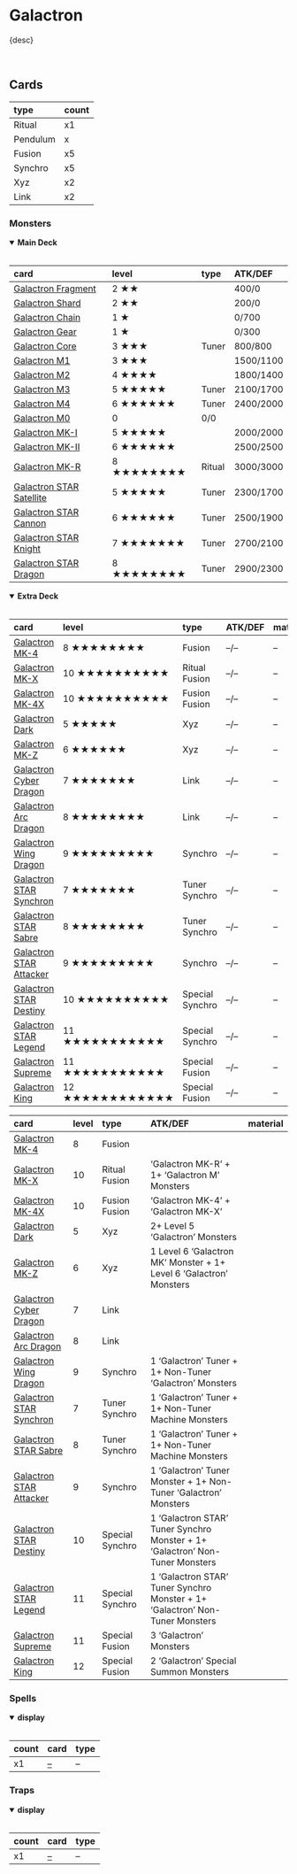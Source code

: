 # Galactron

{desc}


<br>


## Cards

| type | count |
| :--- | :---- |
| Ritual   | x1 |
| Pendulum | x |
| Fusion   | x5 |
| Synchro  | x5 |
| Xyz      | x2 |
| Link     | x2 |

### Monsters

<details open>
  <summary> <b> Main Deck </b> </summary> <br>

| card | level | type | ATK/DEF |
| :--- | :---- | :--- | :------ |
| [Galactron Fragment](../cards/monsters/Galactron%20Fragment.md) | 2 ★★ | | 400/0 |
| [Galactron Shard](../cards/monsters/Galactron%20Shard.md) | 2 ★★ | | 200/0 |
| [Galactron Chain](../cards/monsters/Galactron%20Chain.md) | 1 ★ | | 0/700 |
| [Galactron Gear](../cards/monsters/Galactron%20Gear.md) | 1 ★ | | 0/300 |
| [Galactron Core](../cards/monsters/Galactron%20Core.md) | 3 ★★★ | Tuner | 800/800 |
| [Galactron M1](../cards/monsters/Galactron%20M1.md) | 3 ★★★ | | 1500/1100 |
| [Galactron M2](../cards/monsters/Galactron%20M2.md) | 4 ★★★★ | | 1800/1400 |
| [Galactron M3](../cards/monsters/Galactron%20M3.md) | 5 ★★★★★ | Tuner | 2100/1700 |
| [Galactron M4](../cards/monsters/Galactron%20M4.md) | 6 ★★★★★★ | Tuner | 2400/2000 |
| [Galactron M0](../cards/monsters/Galactron%20M0.md) | 0 | 0/0 |
| [Galactron MK-I](../cards/monsters/Galactron%20MK-I.md) | 5 ★★★★★ | | 2000/2000 |
| [Galactron MK-II](../cards/monsters/Galactron%20MK-II.md) | 6 ★★★★★★ | | 2500/2500 |
| [Galactron MK-R](../cards/monsters/Galactron%20MK-R.md) | 8 ★★★★★★★★ | Ritual | 3000/3000 |
| [Galactron STAR Satellite](../cards/monsters/Galactron%20STAR%20Satellite.md) | 5 ★★★★★ | Tuner | 2300/1700 |
| [Galactron STAR Cannon](../cards/monsters/Galactron%20STAR%20Cannon.md) | 6 ★★★★★★ | Tuner | 2500/1900 |
| [Galactron STAR Knight](../cards/monsters/Galactron%20STAR%20Knight.md) | 7 ★★★★★★★ | Tuner | 2700/2100 |
| [Galactron STAR Dragon](../cards/monsters/Galactron%20STAR%20Dragon.md) | 8 ★★★★★★★★ | Tuner | 2900/2300 |

</details>

<details open>
  <summary> <b> Extra Deck </b> </summary> <br>

| card | level | type | ATK/DEF | material |
| :--- | :---- | :--- | :------ | :------- |
| [Galactron MK-4](../cards/monsters/Galactron%20.md) | 8 ★★★★★★★★ | Fusion | –/– | – |
| [Galactron MK-X](../cards/monsters/Galactron%20.md) | 10 ★★★★★★★★★★ | Ritual Fusion | –/– | – |
| [Galactron MK-4X](../cards/monsters/Galactron%20.md) | 10 ★★★★★★★★★★ | Fusion Fusion | –/– | – |
| [Galactron Dark](../cards/monsters/Galactron%20.md) | 5 ★★★★★ | Xyz | –/– | – |
| [Galactron MK-Z](../cards/monsters/Galactron%20.md) | 6 ★★★★★★ | Xyz | –/– | – |
| [Galactron Cyber Dragon](../cards/monsters/Galactron%20.md) | 7 ★★★★★★★ | Link | –/– | – |
| [Galactron Arc Dragon](../cards/monsters/Galactron%20.md) | 8 ★★★★★★★★ | Link | –/– | – |
| [Galactron Wing Dragon](../cards/monsters/Galactron%20.md) | 9 ★★★★★★★★★ | Synchro | –/– | – |
| [Galactron STAR Synchron](../cards/monsters/Galactron%20.md) | 7 ★★★★★★★ | Tuner Synchro | –/– | – |
| [Galactron STAR Sabre](../cards/monsters/Galactron%20.md) | 8 ★★★★★★★★ | Tuner Synchro | –/– | – |
| [Galactron STAR Attacker](../cards/monsters/Galactron%20.md) | 9 ★★★★★★★★★ | Synchro | –/– | – |
| [Galactron STAR Destiny](../cards/monsters/Galactron%20.md) | 10 ★★★★★★★★★★ | Special Synchro | –/– | – |
| [Galactron STAR Legend](../cards/monsters/Galactron%20.md) | 11 ★★★★★★★★★★★ | Special Synchro | –/– | – |
| [Galactron Supreme](../cards/monsters/Galactron%20.md) | 11 ★★★★★★★★★★★ | Special Fusion | –/– | – |
| [Galactron King](../cards/monsters/Galactron%20.md) | 12 ★★★★★★★★★★★★ | Special Fusion | –/– | – |

| card | level | type | ATK/DEF | material |
| :--- | :---- | :--- | :------ | :------- |
| [Galactron MK-4](../cards/monsters/Galactron%20.md) | 8 | Fusion | |
| [Galactron MK-X](../cards/monsters/Galactron%20.md) | 10 | Ritual Fusion | ‘Galactron MK-R’ + 1+ ‘Galactron M’ Monsters |
| [Galactron MK-4X](../cards/monsters/Galactron%20.md) | 10 | Fusion Fusion | ‘Galactron MK-4’ + ‘Galactron MK-X’ |
| [Galactron Dark](../cards/monsters/Galactron%20.md) | 5 | Xyz | 2+ Level 5 ‘Galactron’ Monsters |
| [Galactron MK-Z](../cards/monsters/Galactron%20.md) | 6 | Xyz | 1 Level 6 ‘Galactron MK’ Monster + 1+ Level 6 ‘Galactron’ Monsters |
| [Galactron Cyber Dragon](../cards/monsters/Galactron%20.md) | 7 | Link |
| [Galactron Arc Dragon](../cards/monsters/Galactron%20.md) | 8 | Link |
| [Galactron Wing Dragon](../cards/monsters/Galactron%20.md) | 9 | Synchro | 1 ‘Galactron’ Tuner + 1+ Non-Tuner ‘Galactron’ Monsters |
| [Galactron STAR Synchron](../cards/monsters/Galactron%20.md) | 7 | Tuner Synchro | 1 ‘Galactron’ Tuner + 1+ Non-Tuner Machine Monsters |
| [Galactron STAR Sabre](../cards/monsters/Galactron%20.md) | 8 | Tuner Synchro | 1 ‘Galactron’ Tuner + 1+ Non-Tuner Machine Monsters |
| [Galactron STAR Attacker](../cards/monsters/Galactron%20.md) | 9 | Synchro | 1 ‘Galactron’ Tuner Monster + 1+ Non-Tuner ‘Galactron’ Monsters |
| [Galactron STAR Destiny](../cards/monsters/Galactron%20.md) | 10 | Special Synchro | 1 ‘Galactron STAR’ Tuner Synchro Monster + 1+ ‘Galactron’ Non-Tuner Monsters |
| [Galactron STAR Legend](../cards/monsters/Galactron%20.md) | 11 | Special Synchro | 1 ‘Galactron STAR’ Tuner Synchro Monster + 1+ ‘Galactron’ Non-Tuner Monsters |
| [Galactron Supreme](../cards/monsters/Galactron%20.md) | 11 | Special Fusion | 3 ‘Galactron’ Monsters |
| [Galactron King](../cards/monsters/Galactron%20.md) | 12 | Special Fusion | 2 ‘Galactron’ Special Summon Monsters |

</details>

### Spells

<details open>
  <summary> <b> display </b> </summary> <br>

| count | card | type |
| :---- | :--- | :--- |
| x1 | [–](../cards/spells/–.md) | – |

</details>

### Traps

<details open>
  <summary> <b> display </b> </summary> <br>

| count | card | type |
| :---- | :--- | :--- |
| x1 | [–](../cards/traps/–.md) | – |

</details>
